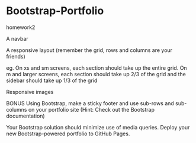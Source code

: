 # Bootstrap-Portfolio
homework2

A navbar

A responsive layout (remember the grid, rows and columns are your friends)


eg. On xs and sm screens, each section should take up the entire grid. On m and larger screens, each section should take up 2/3 of the grid and the sidebar should take up 1/3 of the grid


Responsive images


BONUS
   Using Bootstrap, make a sticky footer and use sub-rows and sub-columns on your portfolio site (Hint: Check out the Bootstrap documentation)


Your Bootstrap solution should minimize use of media queries.
Deploy your new Bootstrap-powered portfolio to GitHub Pages.



